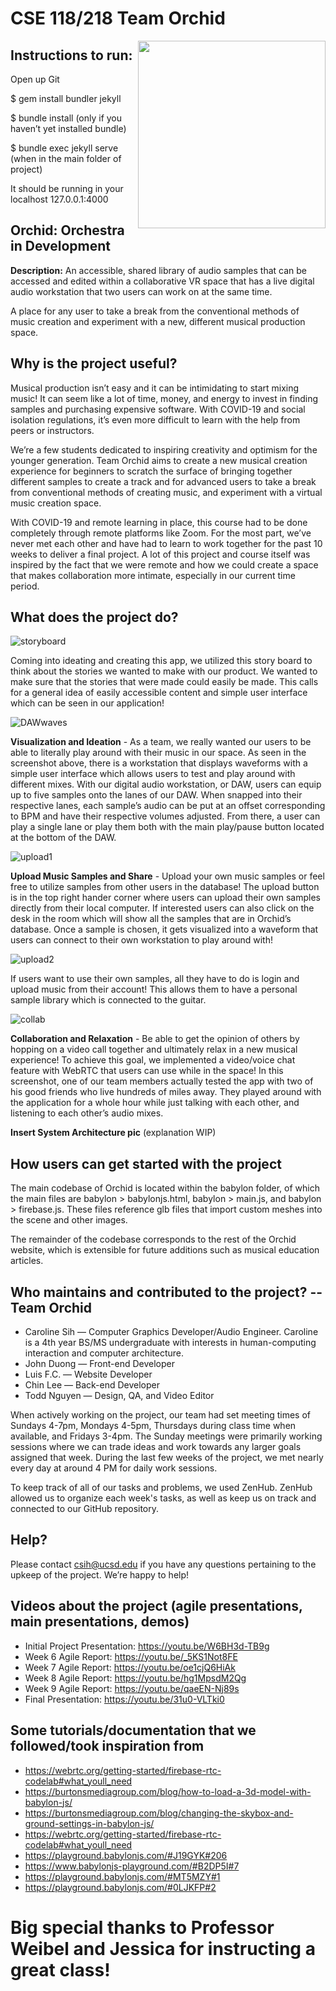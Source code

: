 # CSE 118/218 Team Orchid

<img src="https://github.com/WeibelLab-Teaching/CSE_218_118_Fa20_Team_Orchid/blob/main/assets/img/Orchid.png" width="300" height="300" align="right">

## Instructions to run:

Open up Git

$ gem install bundler jekyll

$ bundle install (only if you haven’t yet installed bundle) 

$ bundle exec jekyll serve (when in the main folder of project)

It should be running in your localhost 127.0.0.1:4000
 

## **Orchid: Orch**estra **i**n **D**evelopment 

**Description:** An accessible, shared library of audio samples that can be accessed and edited within a collaborative VR space that has a live digital audio workstation that two users can work on at the same time. 

A place for any user to take a break from the conventional methods of music creation and experiment with a new, different musical production space. 
 
## Why is the project useful? 
Musical production isn’t easy and it can be intimidating to start mixing music! It can seem like a lot of time, money, and energy to invest in finding samples and purchasing expensive software. With COVID-19 and social isolation regulations, it’s even more difficult to learn with the help from peers or instructors. 

We’re a few students dedicated to inspiring creativity and optimism for the younger generation. Team Orchid aims to create a new musical creation experience for beginners to scratch the surface of bringing together different samples to create a track and for advanced users to take a break from conventional methods of creating music, and experiment with a virtual music creation space. 

With COVID-19 and remote learning in place, this course had to be done completely through remote platforms like Zoom. For the most part, we’ve never met each other and have had to learn to work together for the past 10 weeks to deliver a final project. A lot of this project and course itself was inspired by the fact that we were remote and how we could create a space that makes collaboration more intimate, especially in our current time period. 

## What does the project do?

![storyboard](https://github.com/WeibelLab-Teaching/CSE_218_118_Fa20_Team_Orchid/blob/main/images/story.JPG?raw=true)

Coming into ideating and creating this app, we utilized this story board to think about the stories we wanted to make with our product. We wanted to make sure that the stories that were made could easily be made. This calls for a general idea of easily accessible content and simple user interface which can be seen in our application! 

![DAWwaves](https://github.com/WeibelLab-Teaching/CSE_218_118_Fa20_Team_Orchid/blob/main/images/board.png?raw=true)

**Visualization and Ideation**  - As a team, we really wanted our users to be able to literally play around with their music in our space. As seen in the screenshot above, there is a workstation that displays waveforms with a simple user interface which allows users to test and play around with different mixes. With our digital audio workstation, or DAW, users can equip up to five samples onto the lanes of our DAW. When snapped into their respective lanes, each sample’s audio can be put at an offset corresponding to BPM and have their respective volumes adjusted. From there, a user can play a single lane or play them both with the main play/pause button located at the bottom of the DAW. 


![upload1](https://github.com/WeibelLab-Teaching/CSE_218_118_Fa20_Team_Orchid/blob/main/images/upload1.png?raw=true)

**Upload Music Samples and Share** - Upload your own music samples or feel free to utilize samples from other users in the database! The upload button is in the top right hander corner where users can upload their own samples directly from their local computer. If interested users can also click on the desk in the room which will show all the samples that are in Orchid’s database. Once a sample is chosen, it gets visualized into a waveform that users can connect to their own workstation to play around with! 

![upload2](https://github.com/WeibelLab-Teaching/CSE_218_118_Fa20_Team_Orchid/blob/main/images/upload2.png?raw=true)

If users want to use their own samples, all they have to do is login and upload music from their account! This allows them to have a personal sample library which is connected to the guitar. 

![collab](https://github.com/WeibelLab-Teaching/CSE_218_118_Fa20_Team_Orchid/blob/main/images/collab.png?raw=true)

**Collaboration and Relaxation** - Be able to get the opinion of others by hopping on a video call together and ultimately relax in a new musical experience! To achieve this goal, we implemented a video/voice chat feature with WebRTC that users can use while in the space! In this screenshot, one of our team members actually tested the app with two of his good friends who live hundreds of miles away. They played around with the application for a whole hour while just talking with each other, and listening to each other’s audio mixes. 

**Insert System Architecture pic** 
(explanation WIP) 

## How users can get started with the project 
The main codebase of Orchid is located within the babylon folder, of which the main files are babylon > babylonjs.html, babylon > main.js, and babylon > firebase.js. These files reference glb files that import custom meshes into the scene and other images. 

The remainder of the codebase corresponds to the rest of the Orchid website, which is extensible for future additions such as musical education articles. 

## Who maintains and contributed to the project? -- **Team Orchid** 
* Caroline Sih — Computer Graphics Developer/Audio Engineer. Caroline is a 4th year BS/MS undergraduate with interests in human-computing interaction and computer architecture. 
* John Duong — Front-end Developer 
* Luis F.C. — Website Developer 
* Chin Lee — Back-end Developer 
* Todd Nguyen — Design, QA, and Video Editor 

When actively working on the project, our team had set meeting times of Sundays 4-7pm, Mondays 4-5pm, Thursdays during class time when available, and Fridays 3-4pm. The Sunday meetings were primarily working sessions where we can trade ideas and work towards any larger goals assigned that week. During the last few weeks of the project, we met nearly every day at around 4 PM for daily work sessions. 

To keep track of all of our tasks and problems, we used ZenHub. ZenHub allowed us to organize each week's tasks, as well as keep us on track and connected to our GitHub repository. 

## Help? 
Please contact csih@ucsd.edu if you have any questions pertaining to the upkeep of the project. We’re happy to help! 

## Videos about the project (agile presentations, main presentations, demos) 
* Initial Project Presentation: https://youtu.be/W6BH3d-TB9g 
* Week 6 Agile Report: https://youtu.be/_5KS1Not8FE 
* Week 7 Agile Report: https://youtu.be/oe1cjQ6HiAk 
* Week 8 Agile Report: https://youtu.be/hg1MpsdM2Qg 
* Week 9 Agile Report: https://youtu.be/qaeEN-Nj89s 
* Final Presentation: https://youtu.be/31u0-VLTki0 

## Some tutorials/documentation that we followed/took inspiration from 
* https://webrtc.org/getting-started/firebase-rtc-codelab#what_youll_need 
* https://burtonsmediagroup.com/blog/how-to-load-a-3d-model-with-babylon-js/
* https://burtonsmediagroup.com/blog/changing-the-skybox-and-ground-settings-in-babylon-js/
* https://webrtc.org/getting-started/firebase-rtc-codelab#what_youll_need 
* https://playground.babylonjs.com/#J19GYK#206 
* https://www.babylonjs-playground.com/#B2DP5I#7 
* https://playground.babylonjs.com/#MT5MZY#1 
* https://playground.babylonjs.com/#0LJKFP#2 


# Big special thanks to Professor Weibel and Jessica for instructing a great class! 

